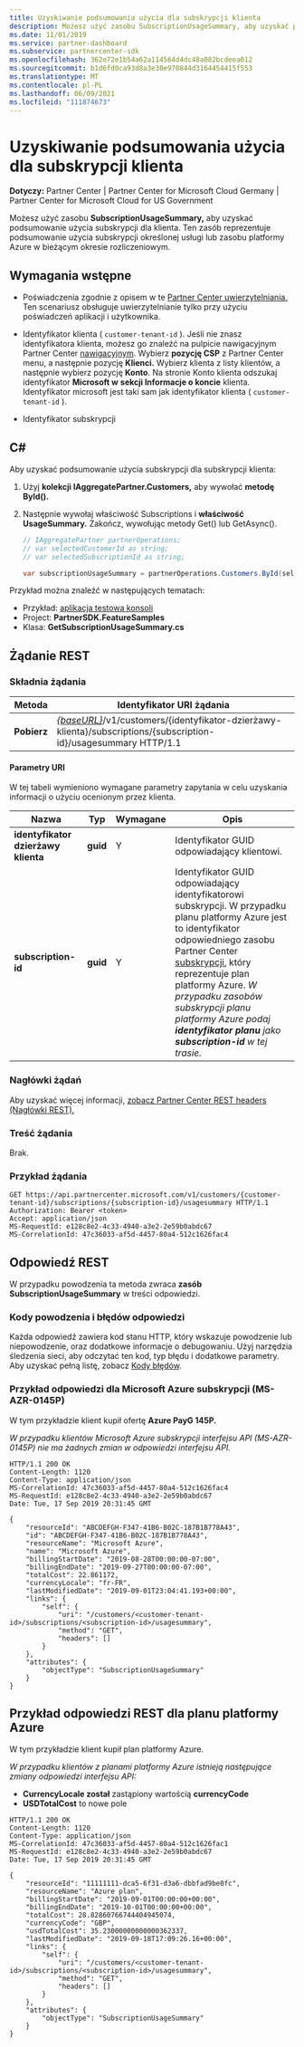 ```yaml
---
title: Uzyskiwanie podsumowania użycia dla subskrypcji klienta
description: Możesz użyć zasobu SubscriptionUsageSummary, aby uzyskać podsumowanie użycia subskrypcji określonej usługi lub zasobu platformy Azure w bieżącym okresie rozliczeniowym.
ms.date: 11/01/2019
ms.service: partner-dashboard
ms.subservice: partnercenter-sdk
ms.openlocfilehash: 362e72e1b54a62a114564d4dc48a082bcdeea012
ms.sourcegitcommit: b1d6fd0ca93d8a3e30e970844d3164454415f553
ms.translationtype: MT
ms.contentlocale: pl-PL
ms.lasthandoff: 06/09/2021
ms.locfileid: "111874673"
---
```

# <a name="get-usage-summary-for-customers-subscription"></a>Uzyskiwanie podsumowania użycia dla subskrypcji klienta

**Dotyczy:** Partner Center | Partner Center for Microsoft Cloud Germany | Partner Center for Microsoft Cloud for US Government

Możesz użyć zasobu **SubscriptionUsageSummary,** aby uzyskać podsumowanie użycia subskrypcji dla klienta. Ten zasób reprezentuje podsumowanie użycia subskrypcji określonej usługi lub zasobu platformy Azure w bieżącym okresie rozliczeniowym.

## <a name="prerequisites"></a>Wymagania wstępne

- Poświadczenia zgodnie z opisem w te [Partner Center uwierzytelniania.](partner-center-authentication.md) Ten scenariusz obsługuje uwierzytelnianie tylko przy użyciu poświadczeń aplikacji i użytkownika.

- Identyfikator klienta ( `customer-tenant-id` ). Jeśli nie znasz identyfikatora klienta, możesz go znaleźć na pulpicie nawigacyjnym Partner Center [nawigacyjnym](https://partner.microsoft.com/dashboard). Wybierz **pozycję CSP** z Partner Center menu, a następnie pozycję **Klienci.** Wybierz klienta z listy klientów, a następnie wybierz pozycję **Konto**. Na stronie Konto klienta odszukaj identyfikator **Microsoft w** **sekcji Informacje o koncie** klienta. Identyfikator microsoft jest taki sam jak identyfikator klienta ( `customer-tenant-id` ).

- Identyfikator subskrypcji

## <a name="c"></a>C\#

Aby uzyskać podsumowanie użycia subskrypcji dla subskrypcji klienta:

1. Użyj **kolekcji IAggregatePartner.Customers,** aby wywołać **metodę ById().**

2. Następnie wywołaj właściwość Subscriptions i **właściwość UsageSummary.** Zakończ, wywołując metody Get() lub GetAsync().

    ``` csharp
    // IAggregatePartner partnerOperations;
    // var selectedCustomerId as string;
    // var selectedSubscriptionId as string;

    var subscriptionUsageSummary = partnerOperations.Customers.ById(selectedCustomerId).Subscriptions.ById(selectedSubscriptionId).UsageSummary.Get();
    ```

Przykład można znaleźć w następujących tematach:

- Przykład: [aplikacja testowa konsoli](console-test-app.md)
- Project: **PartnerSDK.FeatureSamples**
- Klasa: **GetSubscriptionUsageSummary.cs**

## <a name="rest-request"></a>Żądanie REST

### <a name="request-syntax"></a>Składnia żądania

| Metoda  | Identyfikator URI żądania                                                                                                                        |
|---------|------------------------------------------------------------------------------------------------------------------------------------|
| **Pobierz** | [*{baseURL}*](partner-center-rest-urls.md)/v1/customers/{identyfikator-dzierżawy-klienta}/subscriptions/{subscription-id}/usagesummary HTTP/1.1 |

#### <a name="uri-parameters"></a>Parametry URI

W tej tabeli wymieniono wymagane parametry zapytania w celu uzyskania informacji o użyciu ocenionym przez klienta.

| Nazwa                   | Typ     | Wymagane | Opis                               |
|------------------------|----------|----------|-------------------------------------------|
| **identyfikator dzierżawy klienta** | **guid** | Y        | Identyfikator GUID odpowiadający klientowi.     |
| **subscription-id**    | **guid** | Y        | Identyfikator GUID odpowiadający identyfikatorowi subskrypcji. W przypadku planu platformy Azure jest to identyfikator odpowiedniego zasobu Partner Center [subskrypcji](subscription-resources.md#subscription), który reprezentuje plan platformy Azure. *W przypadku zasobów subskrypcji planu platformy Azure podaj **identyfikator planu** jako **subscription-id** w tej trasie.* |

### <a name="request-headers"></a>Nagłówki żądań

Aby uzyskać więcej informacji, [zobacz Partner Center REST headers (Nagłówki REST).](headers.md)

### <a name="request-body"></a>Treść żądania

Brak.

### <a name="request-example"></a>Przykład żądania

```http
GET https://api.partnercenter.microsoft.com/v1/customers/{customer-tenant-id}/subscriptions/{subscription-id}/usagesummary HTTP/1.1
Authorization: Bearer <token>
Accept: application/json
MS-RequestId: e128c8e2-4c33-4940-a3e2-2e59b0abdc67
MS-CorrelationId: 47c36033-af5d-4457-80a4-512c1626fac4
```

## <a name="rest-response"></a>Odpowiedź REST

W przypadku powodzenia ta metoda zwraca **zasób SubscriptionUsageSummary** w treści odpowiedzi.

### <a name="response-success-and-error-codes"></a>Kody powodzenia i błędów odpowiedzi

Każda odpowiedź zawiera kod stanu HTTP, który wskazuje powodzenie lub niepowodzenie, oraz dodatkowe informacje o debugowaniu. Użyj narzędzia śledzenia sieci, aby odczytać ten kod, typ błędu i dodatkowe parametry. Aby uzyskać pełną listę, zobacz [Kody błędów](error-codes.md).

### <a name="response-example-for-microsoft-azure-ms-azr-0145p-subscriptions"></a>Przykład odpowiedzi dla Microsoft Azure subskrypcji (MS-AZR-0145P)

W tym przykładzie klient kupił ofertę **Azure PayG 145P.**

*W przypadku klientów Microsoft Azure subskrypcji interfejsu API (MS-AZR-0145P) nie ma żadnych zmian w odpowiedzi interfejsu API.*

```http
HTTP/1.1 200 OK
Content-Length: 1120
Content-Type: application/json
MS-CorrelationId: 47c36033-af5d-4457-80a4-512c1626fac4
MS-RequestId: e128c8e2-4c33-4940-a3e2-2e59b0abdc67
Date: Tue, 17 Sep 2019 20:31:45 GMT

{
    "resourceId": "ABCDEFGH-F347-41B6-B02C-187B1B778A43",
    "id": "ABCDEFGH-F347-41B6-B02C-187B1B778A43",
    "resourceName": "Microsoft Azure",
    "name": "Microsoft Azure",
    "billingStartDate": "2019-08-28T00:00:00-07:00",
    "billingEndDate": "2019-09-27T00:00:00-07:00",
    "totalCost": 22.861172,
    "currencyLocale": "fr-FR",
    "lastModifiedDate": "2019-09-01T23:04:41.193+00:00",
    "links": {
        "self": {
            "uri": "/customers/<customer-tenant-id>/subscriptions/<subscription-id>/usagesummary",
            "method": "GET",
            "headers": []
        }
    },
    "attributes": {
        "objectType": "SubscriptionUsageSummary"
    }
}
```

## <a name="rest-response-example-for-azure-plan"></a>Przykład odpowiedzi REST dla planu platformy Azure

W tym przykładzie klient kupił plan platformy Azure.

*W przypadku klientów z planami platformy Azure istnieją następujące zmiany odpowiedzi interfejsu API:*

- **CurrencyLocale został** zastąpiony wartością **currencyCode**
- **USDTotalCost** to nowe pole

```http
HTTP/1.1 200 OK
Content-Length: 1120
Content-Type: application/json
MS-CorrelationId: 47c36033-af5d-4457-80a4-512c1626fac1
MS-RequestId: e128c8e2-4c33-4940-a3e2-2e59b0abdc67
Date: Tue, 17 Sep 2019 20:31:45 GMT

{
    "resourceId": "11111111-dca5-6f31-d3a6-dbbfad9be0fc",
    "resourceName": "Azure plan",
    "billingStartDate": "2019-09-01T00:00:00+00:00",
    "billingEndDate": "2019-10-01T00:00:00+00:00",
    "totalCost": 28.82860766744404945074,
    "currencyCode": "GBP",
    "usdTotalCost": 35.23000000000000362337,
    "lastModifiedDate": "2019-09-18T17:09:26.16+00:00",
    "links": {
        "self": {
            "uri": "/customers/<customer-tenant-id>/subscriptions/<subscription-id>/usagesummary",
            "method": "GET",
            "headers": []
        }
    },
    "attributes": {
        "objectType": "SubscriptionUsageSummary"
    }
}
```
